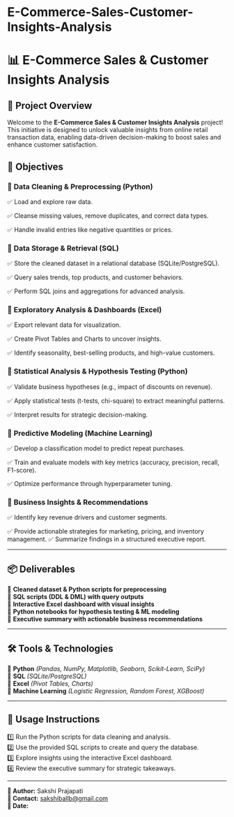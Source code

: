 # E-Commerce-Sales-Customer-Insights-Analysis
# 📊 E-Commerce Sales & Customer Insights Analysis

## 🚀 Project Overview
Welcome to the **E-Commerce Sales & Customer Insights Analysis** project! This initiative is designed to unlock valuable insights from online retail transaction data, enabling data-driven decision-making to boost sales and enhance customer satisfaction.

## 🎯 Objectives

### 🔹 **Data Cleaning & Preprocessing (Python)**

✅ Load and explore raw data.

✅ Cleanse missing values, remove duplicates, and correct data types.

✅ Handle invalid entries like negative quantities or prices.


### 🔹 **Data Storage & Retrieval (SQL)**

✅ Store the cleaned dataset in a relational database (SQLite/PostgreSQL).

✅ Query sales trends, top products, and customer behaviors.

✅ Perform SQL joins and aggregations for advanced analysis.


### 🔹 **Exploratory Analysis & Dashboards (Excel)**

✅ Export relevant data for visualization.

✅ Create Pivot Tables and Charts to uncover insights.

✅ Identify seasonality, best-selling products, and high-value customers.


### 🔹 **Statistical Analysis & Hypothesis Testing (Python)**

✅ Validate business hypotheses (e.g., impact of discounts on revenue).

✅ Apply statistical tests (t-tests, chi-square) to extract meaningful patterns.

✅ Interpret results for strategic decision-making.


### 🔹 **Predictive Modeling (Machine Learning)**

✅ Develop a classification model to predict repeat purchases.

✅ Train and evaluate models with key metrics (accuracy, precision, recall, F1-score).

✅ Optimize performance through hyperparameter tuning.


### 🔹 **Business Insights & Recommendations**

✅ Identify key revenue drivers and customer segments.

✅ Provide actionable strategies for marketing, pricing, and inventory management.
✅ Summarize findings in a structured executive report.

---
## 📦 Deliverables
🎯 **Cleaned dataset & Python scripts for preprocessing**  
🎯 **SQL scripts (DDL & DML) with query outputs**  
🎯 **Interactive Excel dashboard with visual insights**  
🎯 **Python notebooks for hypothesis testing & ML modeling**  
🎯 **Executive summary with actionable business recommendations**  

---
## 🛠️ Tools & Technologies
🔹 **Python** *(Pandas, NumPy, Matplotlib, Seaborn, Scikit-Learn, SciPy)*  
🔹 **SQL** *(SQLite/PostgreSQL)*  
🔹 **Excel** *(Pivot Tables, Charts)*  
🔹 **Machine Learning** *(Logistic Regression, Random Forest, XGBoost)*  


---
## 📌 Usage Instructions
1️⃣ Run the Python scripts for data cleaning and analysis.  
2️⃣ Use the provided SQL scripts to create and query the database.  
3️⃣ Explore insights using the interactive Excel dashboard.  
4️⃣ Review the executive summary for strategic takeaways.  

---
**📢 Author:** Sakshi Prajapati  
**📧 Contact:** sakshiballb@gmail.com  
**📅 Date:** 

